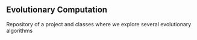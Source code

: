 ## Evolutionary Computation
Repository of a project and classes where we explore several evolutionary algorithms
